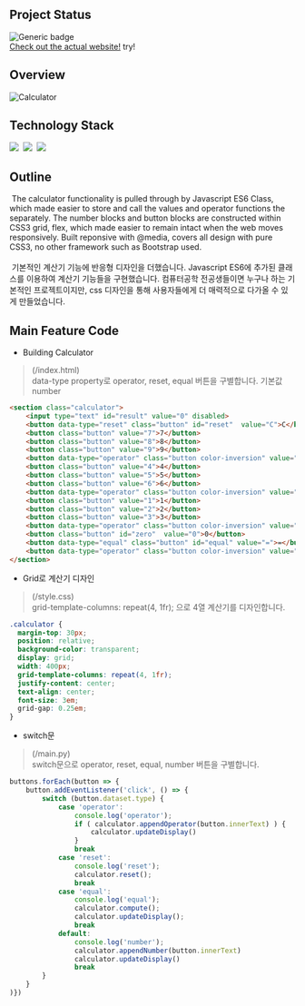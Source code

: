 ## Project Status
![Generic badge](https://img.shields.io/badge/build-passing-green.svg)
<br/> [Check out the actual website!](https://github.com/beegramin9/HCJ-Nomad-CalculatorClone) try!

## Overview
![Calculator](https://user-images.githubusercontent.com/58083434/130403502-8078a35a-2760-42a9-8d03-80bf0aa56aeb.gif)

## Technology Stack
<img src="https://img.shields.io/badge/Javascript-F7DF1E?style=flat-square&logo=JavaScript&logoColor=white"/></a>&nbsp;
<img src="https://img.shields.io/badge/HTML5-E34F26?style=flat-square&logo=HTML5&logoColor=white"/></a>&nbsp;
<img src="https://img.shields.io/badge/CSS3-1572B6?style=flat-square&logo=CSS3&logoColor=white"/></a>

## Outline
&nbsp;The calculator functionality is pulled through by Javascript ES6 Class, which made easier to store and call the values and operator functions the separately. The number blocks and button blocks are constructed within CSS3 grid, flex, which made easier to remain intact when the web moves responsively. Built reponsive with @media, covers all design with pure CSS3, no other framework such as Bootstrap used.
<br/><br/>
&nbsp;기본적인 계산기 기능에 반응형 디자인을 더했습니다. Javascript ES6에 추가된 클래스를 이용하여 계산기 기능들을 구현했습니다. 컴퓨터공학 전공생들이면 누구나 하는 기본적인 프로젝트이지만, css 디자인을 통해 사용자들에게 더 매력적으로 다가올 수 있게 만들었습니다.

## Main Feature Code
- Building Calculator <br/>
> (/index.html) <br/>
> data-type property로 operator, reset, equal 버튼을 구별합니다. 기본값 number <br/>
```html
<section class="calculator">
    <input type="text" id="result" value="0" disabled>
    <button data-type="reset" class="button" id="reset"  value="C">C</button>
    <button class="button" value="7">7</button>
    <button class="button" value="8">8</button>
    <button class="button" value="9">9</button>
    <button data-type="operator" class="button color-inversion" value="+">+</button>
    <button class="button" value="4">4</button>
    <button class="button" value="5">5</button>
    <button class="button" value="6">6</button>
    <button data-type="operator" class="button color-inversion" value="-">-</button>
    <button class="button" value="1">1</button>
    <button class="button" value="2">2</button>
    <button class="button" value="3">3</button>
    <button data-type="operator" class="button color-inversion" value="*">*</button>
    <button class="button" id="zero"  value="0">0</button>
    <button data-type="equal" class="button" id="equal" value="=">=</button>
    <button data-type="operator" class="button color-inversion" value="/">/</button>
</section>
```

- Grid로 계산기 디자인 <br/>
> (/style.css) <br/>
> grid-template-columns: repeat(4, 1fr); 으로 4열 계산기를 디자인합니다. <br/>
```css
.calculator {
  margin-top: 30px;
  position: relative;
  background-color: transparent;
  display: grid;
  width: 400px;
  grid-template-columns: repeat(4, 1fr);
  justify-content: center;
  text-align: center;
  font-size: 3em;
  grid-gap: 0.25em;
}
```

- switch문 <br/>
> (/main.py) <br/>
> switch문으로 operator, reset, equal, number 버튼을 구별합니다. <br/>
```js
buttons.forEach(button => {
    button.addEventListener('click', () => {
        switch (button.dataset.type) {
            case 'operator':
                console.log('operator');
                if ( calculator.appendOperator(button.innerText) ) {
                    calculator.updateDisplay()
                }
                break
            case 'reset':
                console.log('reset');
                calculator.reset();
                break
            case 'equal':
                console.log('equal');
                calculator.compute();
                calculator.updateDisplay();
                break
            default:
                console.log('number');
                calculator.appendNumber(button.innerText)
                calculator.updateDisplay()
                break
        }
    }
)})
```
